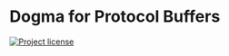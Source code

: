 # Dogma for Protocol Buffers

[![Project license](https://img.shields.io/badge/license-Public%20Domain-blue.svg)](https://unlicense.org)
